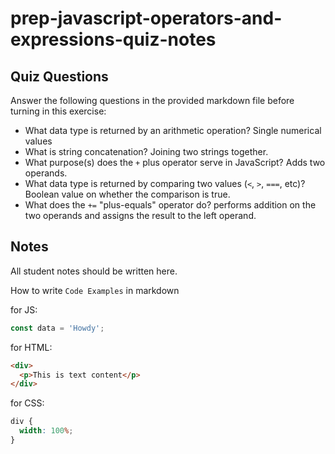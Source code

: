 # prep-javascript-operators-and-expressions-quiz-notes

## Quiz Questions

Answer the following questions in the provided markdown file before turning in this exercise:

- What data type is returned by an arithmetic operation? Single numerical values
- What is string concatenation? Joining two strings together.
- What purpose(s) does the `+` plus operator serve in JavaScript? Adds two operands.
- What data type is returned by comparing two values (`<`, `>`, `===`, etc)? Boolean value on whether the comparison is true.
- What does the `+=` "plus-equals" operator do? performs addition on the two operands and assigns the result to the left operand.

## Notes

All student notes should be written here.

How to write `Code Examples` in markdown

for JS:

```javascript
const data = 'Howdy';
```

for HTML:

```html
<div>
  <p>This is text content</p>
</div>
```

for CSS:

```css
div {
  width: 100%;
}
```
